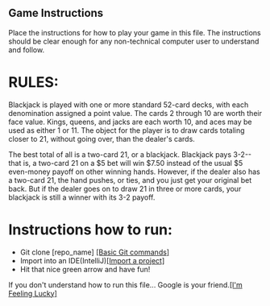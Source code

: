 ## Game Instructions

Place the instructions for how to play your game in this file. The instructions should be clear enough for any non-technical computer user to understand and follow.

<h1>RULES:</h1>
<p>Blackjack is played with one or more standard 52-card decks, with each denomination assigned a point value. The cards 2 through 10 are worth their face value. Kings, queens, and jacks are each worth 10, and aces may be used as either 1 or 11. The object for the player is to draw cards totaling closer to 21, without going over, than the dealer's cards.</p>

<p>The best total of all is a two-card 21, or a blackjack. Blackjack pays 3-2--that is, a two-card 21 on a $5 bet will win $7.50 instead of the usual $5 even-money payoff on other winning hands. However, if the dealer also has a two-card 21, the hand pushes, or ties, and you just get your original bet back. But if the dealer goes on to draw 21 in three or more cards, your blackjack is still a winner with its 3-2 payoff.</p>

<h1>Instructions how to run: </h1>

<ul>
<li>Git clone [repo_name] <a href="https://confluence.atlassian.com/bitbucketserver/basic-git-commands-776639767.html" target="_blank">[Basic Git commands]</a></li>
<li>Import into an IDE(IntelliJ)<a href="https://www.jetbrains.com/help/idea/import-project-or-module-wizard.html" target="_blank">[Import a project]</a></li>
<li>Hit that nice green arrow and have fun!</li>
</ul>

<p>If you don't understand how to run this file... Google is your friend.<a href="https://www.google.com/?q=how+to+google&atb=v199-1&ia=web"target="_blank">[I'm Feeling Lucky]</a></p>
